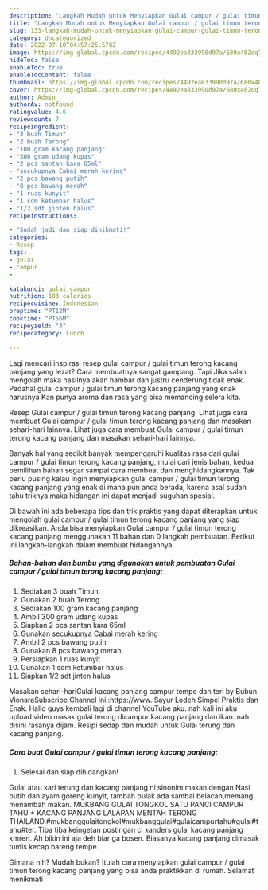 ```yaml
---
description: "Langkah Mudah untuk Menyiapkan Gulai campur / gulai timun terong kacang panjang yang Enak Banget"
title: "Langkah Mudah untuk Menyiapkan Gulai campur / gulai timun terong kacang panjang yang Enak Banget"
slug: 133-langkah-mudah-untuk-menyiapkan-gulai-campur-gulai-timun-terong-kacang-panjang-yang-enak-banget
category: Uncategorized
date: 2022-07-10T04:57:25.578Z
image: https://img-global.cpcdn.com/recipes/4492ea833990d97a/680x482cq70/gulai-campur-gulai-timun-terong-kacang-panjang-foto-resep-utama.jpg
hideToc: false
enableToc: true
enableTocContent: false
thumbnail: https://img-global.cpcdn.com/recipes/4492ea833990d97a/680x482cq70/gulai-campur-gulai-timun-terong-kacang-panjang-foto-resep-utama.jpg
cover: https://img-global.cpcdn.com/recipes/4492ea833990d97a/680x482cq70/gulai-campur-gulai-timun-terong-kacang-panjang-foto-resep-utama.jpg
author: Admin
authorAv: notfound
ratingvalue: 4.6
reviewcount: 7
recipeingredient:
- "3 buah Timun"
- "2 buah Terong"
- "100 gram kacang panjang"
- "300 gram udang kupas"
- "2 pcs santan kara 65ml"
- "secukupnya Cabai merah kering"
- "2 pcs bawang putih"
- "8 pcs bawang merah"
- "1 ruas kunyit"
- "1 sdm ketumbar halus"
- "1/2 sdt jinten halus"
recipeinstructions:

- "Sudah jadi dan siap dinikmati!"
categories:
- Resep
tags:
- gulai
- campur
- 

katakunci: gulai campur  
nutrition: 183 calories
recipecuisine: Indonesian
preptime: "PT12M"
cooktime: "PT56M"
recipeyield: "3"
recipecategory: Lunch

---
```



Lagi mencari inspirasi resep gulai campur / gulai timun terong kacang panjang yang lezat? Cara membuatnya sangat gampang. Tapi Jika salah mengolah maka hasilnya akan hambar dan justru cenderung tidak enak. Padahal gulai campur / gulai timun terong kacang panjang yang enak harusnya Kan punya aroma dan rasa yang bisa memancing selera kita.


Resep Gulai campur / gulai timun terong kacang panjang. Lihat juga cara membuat Gulai campur / gulai timun terong kacang panjang dan masakan sehari-hari lainnya. Lihat juga cara membuat Gulai campur / gulai timun terong kacang panjang dan masakan sehari-hari lainnya.

Banyak hal yang sedikit banyak mempengaruhi kualitas rasa dari gulai campur / gulai timun terong kacang panjang, mulai dari jenis bahan, kedua pemilihan bahan segar sampai cara membuat dan menghidangkannya. Tak perlu pusing kalau ingin menyiapkan gulai campur / gulai timun terong kacang panjang yang enak di mana pun anda berada, karena asal sudah tahu triknya maka hidangan ini dapat menjadi suguhan spesial.


Di bawah ini ada beberapa tips dan trik praktis yang dapat diterapkan untuk mengolah gulai campur / gulai timun terong kacang panjang yang siap dikreasikan. Anda bisa menyiapkan Gulai campur / gulai timun terong kacang panjang menggunakan 11 bahan dan 0 langkah pembuatan. Berikut ini langkah-langkah dalam membuat hidangannya.

<!--inarticleads1-->

##### Bahan-bahan dan bumbu yang digunakan untuk pembuatan Gulai campur / gulai timun terong kacang panjang:

1. Sediakan 3 buah Timun
1. Gunakan 2 buah Terong
1. Sediakan 100 gram kacang panjang
1. Ambil 300 gram udang kupas
1. Siapkan 2 pcs santan kara 65ml
1. Gunakan secukupnya Cabai merah kering
1. Ambil 2 pcs bawang putih
1. Gunakan 8 pcs bawang merah
1. Persiapkan 1 ruas kunyit
1. Gunakan 1 sdm ketumbar halus
1. Siapkan 1/2 sdt jinten halus


Masakan sehari-hariGulai kacang panjang campur tempe dan teri by Bubun VionaraSubscribe Channel ini :https://www. Sayur Lodeh Simpel Praktis dan Enak. Hallo guys kembali lagi di channel YouTube aku. nah kali ini aku upload video masak gulai terong dicampur kacang panjang dan ikan. nah disini rasanya dijam. Resipi sedap dan mudah untuk Gulai terung dan kacang panjang. 

<!--inarticleads2-->

##### Cara buat Gulai campur / gulai timun terong kacang panjang:


1. Selesai dan siap dihidangkan!

Gulai atau kari terung dan kacang panjang ni sinonim makan dengan Nasi putih dan ayam goreng kunyit, tambah pulak ada sambal belacan,memang menambah makan. MUKBANG GULAI TONGKOL SATU PANCI CAMPUR TAHU + KACANG PANJANG LALAPAN MENTAH TERONG THAILAND.#mukbanggulaitongkol#mukbanggulai#gulaicampurtahu#gulai#tahu#ter. Tiba tiba keingetan postingan ci xanders gulai kacang panjang kmren. Ah bikin ini aja deh biar ga bosen. Biasanya kacang panjang dimasak tumis kecap bareng tempe. 

Gimana nih? Mudah bukan? Itulah cara menyiapkan gulai campur / gulai timun terong kacang panjang yang bisa anda praktikkan di rumah. Selamat menikmati
